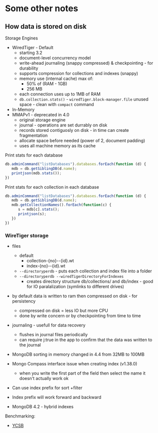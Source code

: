 # Some other notes

## How data is stored on disk

Storage Engines
- WiredTiger - Default 
    - starting 3.2
    - document-level concurrency model
    - write-ahead journaling (snappy compressed)  & checkpointing - for durability
    - supports compression for collections and indexes (snappy)
    - memory use (internal cache) max of:
        - 50% of (RAM - 1GB)
        - 256 MB
    - each connection uses up to 1MB of RAM
    - `db.collection.stats()` - `wiredTiger.block-manager.file` unused space - clean with `compact` command
- In-Memory
- MMAPv1 - deprecated in 4.0
    - original storage engine
    - journal - operations are set durrably on disk
    - records stored contiguosly on disk - in time can create fragmentation
    - allocate space before needed (power of 2, document padding)
    - uses all machine memory as its cache

Print stats for each database
```js
db.adminCommand("listDatabases").databases.forEach(function (d) {
   mdb = db.getSiblingDB(d.name);
   printjson(mdb.stats());
})
```

Print stats for each collection in each database
```js
db.adminCommand("listDatabases").databases.forEach(function (d) {
   mdb = db.getSiblingDB(d.name);
   mdb.getCollectionNames().forEach(function(c) {
      s = mdb[c].stats();
      printjson(s);
   })
})
```

### WireTiger storage
- files
    - default
        - collection-{no}--{id}.wt
        - index-{no}--{id}.wt
    - `--directoryperdb` - puts each collection and index file into a folder
    - `--directoryperdb --wiredTigerDirectoryForIndexes`
        - creates directory structure db/collections/ and db/index - good for IO paralalization (symlinks to different drives)
- by default data is written to ram then compressed on disk - for persistency
    - compressed on disk = less IO but more CPU
    - done by write concern or by checkpointing from time to time
- journaling - usefull for data recovery
    - flushes in journal files periodically
    - can require j:true in the app to confirm that the data was written to the journal




- MongoDB sorting in memory changed in 4.4 from 32MB to 100MB
- Mongo Compass interface issue when creating index (v1.38.0)
    - when you write the first part of the field then select the name it doesn't actually work ok

- Can use index prefix for sort +filter
- Index prefix will work forward and backward

- MongoDB 4.2 - hybrid indexes

Benchmarking: 
- [YCSB](https://github.com/brianfrankcooper/YCSB/tree/master/mongodb)

